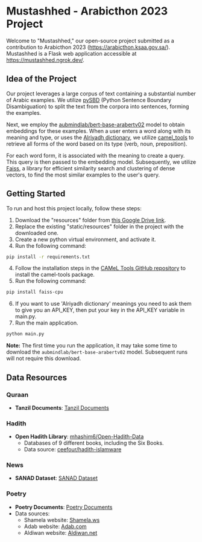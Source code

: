 # Mustashhed - Arabicthon 2023 Project

Welcome to "Mustashhed," our open-source project submitted as a contribution to Arabicthon 2023 (https://arabicthon.ksaa.gov.sa/). Mustashhed is a Flask web application accessible at https://mustashhed.ngrok.dev/.

## Idea of the Project

Our project leverages a large corpus of text containing a substantial number of Arabic examples. We utilize [pySBD](https://github.com/nipunsadvilkar/pySBD) (Python Sentence Boundary Disambiguation) to split the text from the corpora into sentences, forming the examples.

Next, we employ the [aubmindlab/bert-base-arabertv02](https://huggingface.co/aubmindlab/bert-base-arabertv02) model to obtain embeddings for these examples. When a user enters a word along with its meaning and type, or uses the [Alriyadh dictionary](https://dictionary.ksaa.gov.sa/), we utilize [camel_tools](https://github.com/CAMeL-Lab/camel_tools) to retrieve all forms of the word based on its type (verb, noun, preposition).

For each word form, it is associated with the meaning to create a query. This query is then passed to the embedding model. Subsequently, we utilize [Faiss](https://github.com/facebookresearch/faiss), a library for efficient similarity search and clustering of dense vectors, to find the most similar examples to the user's query.

## Getting Started

To run and host this project locally, follow these steps:

1. Download the "resources" folder from [this Google Drive link](https://drive.google.com/drive/folders/1mqNd3l0jy19Nwaj5DV9v7dlHYL0hklkP?usp=sharing).
2. Replace the existing "static/resources" folder in the project with the downloaded one.
3. Create a new python virtual environment, and activate it.
4. Run the following command:
```bash
pip install -r requirements.txt
```

4. Follow the installation steps in the [CAMeL Tools GitHub repository](https://github.com/CAMeL-Lab/camel_tools) to install the camel-tools package.
5. Run the following command:

```bash
pip install faiss-cpu
```
6. If you want to use 'Alriyadh dictionary' meanings you need to ask them to give you an API_KEY, then put your key in the API_KEY variable in main.py.
7. Run the main application.

```bash
python main.py
```

**Note:** The first time you run the application, it may take some time to download the `aubmindlab/bert-base-arabertv02` model. Subsequent runs will not require this download.

## Data Resources

### Quraan
- **Tanzil Documents**: [Tanzil Documents](https://tanzil.net/docs/)

### Hadith
- **Open Hadith Library**: [mhashim6/Open-Hadith-Data](https://github.com/mhashim6/Open-Hadith-Data)
  - Databases of 9 different books, including the Six Books.
  - Data source: [ceefour/hadith-islamware](https://github.com/ceefour/hadith-islamware)

### News
- **SANAD Dataset**: [SANAD Dataset](https://data.mendeley.com/datasets/57zpx667y9)

### Poetry
- **Poetry Documents**: [Poetry Documents]([https://tanzil.net/docs/](https://drive.google.com/file/d/16jr56LBhKuZGYXZi_A39ab4GCGxZa-X_/view?usp=sharing))
- Data sources:
  - Shamela website: [Shamela.ws](https://shamela.ws/)
  - Adab website: [Adab.com](https://www.adab.com/)
  - Aldiwan website: [Aldiwan.net](https://www.aldiwan.net/)
